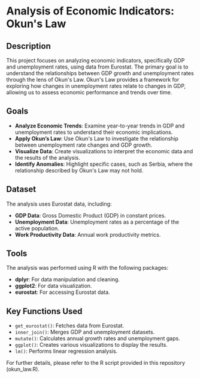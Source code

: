 # Analysis of Economic Indicators: Okun's Law

## Description
This project focuses on analyzing economic indicators, specifically GDP and unemployment rates, using data from Eurostat. The primary goal is to understand the relationships between GDP growth and unemployment rates through the lens of Okun's Law. Okun's Law provides a framework for exploring how changes in unemployment rates relate to changes in GDP, allowing us to assess economic performance and trends over time.

## Goals
- **Analyze Economic Trends**: Examine year-to-year trends in GDP and unemployment rates to understand their economic implications.
- **Apply Okun’s Law**: Use Okun's Law to investigate the relationship between unemployment rate changes and GDP growth.
- **Visualize Data**: Create visualizations to interpret the economic data and the results of the analysis.
- **Identify Anomalies**: Highlight specific cases, such as Serbia, where the relationship described by Okun's Law may not hold.

## Dataset
The analysis uses Eurostat data, including:
- **GDP Data**: Gross Domestic Product (GDP) in constant prices.
- **Unemployment Data**: Unemployment rates as a percentage of the active population.
- **Work Productivity Data**: Annual work productivity metrics.

## Tools
The analysis was performed using R with the following packages:
- **dplyr**: For data manipulation and cleaning.
- **ggplot2**: For data visualization.
- **eurostat**: For accessing Eurostat data.

## Key Functions Used
- `get_eurostat()`: Fetches data from Eurostat.
- `inner_join()`: Merges GDP and unemployment datasets.
- `mutate()`: Calculates annual growth rates and unemployment gaps.
- `ggplot()`: Creates various visualizations to display the results.
- `lm()`: Performs linear regression analysis.

For further details, please refer to the R script provided in this repository (okun_law.R).
